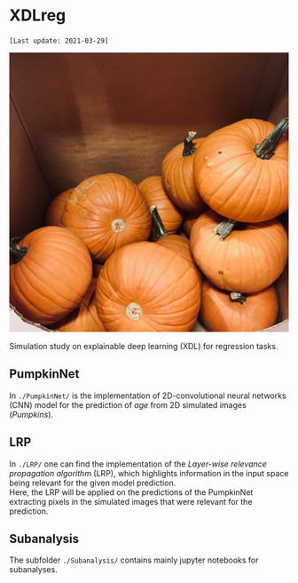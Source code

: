 # XDLreg

`[Last update: 2021-03-29]`

![PumpkinNet](Pumpkin.jpg)

Simulation study on explainable deep learning (XDL) for regression tasks.

## PumpkinNet
In `./PumpkinNet/` is the implementation of 2D-convolutional neural networks (CNN) model for the prediction of *age* from 2D simulated images (*Pumpkins*).  

## LRP
In `./LRP/` one can find the implementation of the *Layer-wise relevance propagation algorithm* (LRP), which highlights information in the input space being relevant for the given model prediction. <br>
Here, the LRP will be applied on the predictions of the PumpkinNet extracting pixels in the simulated images that were relevant for the prediction.

## Subanalysis
The subfolder `./Subanalysis/`  contains mainly jupyter notebooks for subanalyses.
